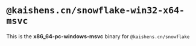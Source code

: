 # `@kaishens.cn/snowflake-win32-x64-msvc`

This is the **x86_64-pc-windows-msvc** binary for `@kaishens.cn/snowflake`
